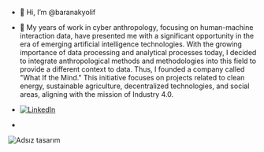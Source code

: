 - 👋 Hi, I’m @baranakyolif
- 👀 My years of work in cyber anthropology, focusing on human-machine interaction data, have presented me with a significant opportunity in the era of emerging artificial intelligence technologies. With the growing importance of data processing and analytical processes today, I decided to integrate anthropological methods and methodologies into this field to provide a different context to data. Thus, I founded a company called "What If the Mind." This initiative focuses on projects related to clean energy, sustainable agriculture, decentralized technologies, and social areas, aligning with the mission of Industry 4.0.
- [![LinkedIn](![image](https://github.com/user-attachments/assets/d6a3ddc7-e9e5-4a0f-928f-24d8dea18f6f)
)]([https://www.linkedin.com/in/kullaniciadiniz](https://www.linkedin.com/in/baran-akyol-487748275?utm_source=share&utm_campaign=share_via&utm_content=profile&utm_medium=android_app))

-  
<!---
baranakyolif/baranakyolif is a ✨ special ✨ repository because its `README.md` (this file) appears on your GitHub profile.
You can click the Preview link to take a look at your changes.
--->

 ![Adsız tasarım](https://github.com/user-attachments/assets/6aabfe6f-823b-44f3-b6cc-8572e922c2e6)

